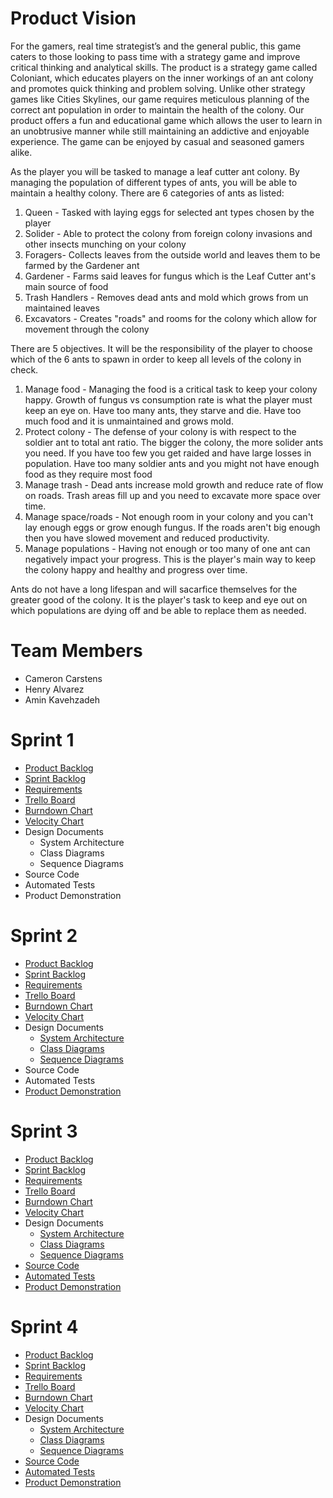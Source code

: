 # Product Vision

For the gamers, real time strategist’s and the general public, this game caters to those looking to pass time with a strategy game and improve critical thinking and analytical skills. The product is a strategy game called Coloniant, which educates players on the inner workings of an ant colony and promotes quick thinking and problem solving. Unlike other strategy games like Cities Skylines, our game requires meticulous planning of the correct ant population in order to maintain the health of the colony. Our product offers a fun and educational game which allows the user to learn in an unobtrusive manner while still maintaining an addictive and enjoyable experience. The game can be enjoyed by casual and seasoned gamers alike.

As the player you will be tasked to manage a leaf cutter ant colony. By managing the population of different types of ants, you will be able to maintain a healthy colony. There are 6 categories of ants as listed:
1. Queen - Tasked with laying eggs for selected ant types chosen by the player
2. Solider - Able to protect the colony from foreign colony invasions and other insects munching on your colony 
3. Foragers- Collects leaves from the outside world and leaves them to be farmed by the Gardener ant 
4. Gardener - Farms said leaves for fungus which is the Leaf Cutter ant's main source of  food 
5. Trash Handlers - Removes dead ants and mold which grows from un maintained leaves 
6. Excavators - Creates "roads" and rooms for the colony which allow for movement through the colony

There are 5 objectives. It will be the responsibility of the player to choose which of the 6 ants to spawn in order to keep all levels of the colony in check. 
1. Manage food - Managing the food is a critical task to keep your colony happy. Growth of fungus vs consumption rate is what the player must keep an eye on. Have too many ants, they starve and die. Have too much food and it is unmaintained and grows mold. 
2. Protect colony - The defense of your colony is with respect to the soldier ant to total ant ratio. The bigger the colony, the more solider ants you need. If you have too few you get raided and have large losses in population. Have too many soldier ants and you might not have enough food as they require most food
3. Manage trash - Dead ants increase mold growth and reduce rate of flow on roads. Trash areas fill up and you need to excavate more space over time. 
4. Manage space/roads - Not enough room in your colony and you can't lay enough eggs or grow enough fungus. If the roads aren't big enough then you have slowed movement and reduced productivity. 
5. Manage populations - Having not enough or too many of one ant can negatively impact your progress. This is the player's main way to keep the colony happy and healthy and progress over time.

Ants do not have a long lifespan and will sacarfice themselves for the greater good of the colony. It is the player's task to keep and eye out on which populations are dying off and be able to replace them as needed.

# Team Members

* Cameron Carstens
* Henry Alvarez
* Amin Kavehzadeh

# Sprint 1
- [Product Backlog](https://github.com/SirCamyCamCam/COP4331-Project/blob/master/artifacts/product_backlog.md)
- [Sprint Backlog](https://github.com/SirCamyCamCam/COP4331-Project/blob/master/artifacts/sprint1_backlog.md)
- [Requirements](https://github.com/SirCamyCamCam/COP4331-Project/blob/master/artifacts/requirements.md)
- [Trello Board](https://trello.com/b/gFsbQ9w7/coloniant)
- [Burndown Chart](https://docs.google.com/spreadsheets/d/1gBLiF37R8ASyhEuSRIRIB8FOppTpLP2ud3x4NF99A_s/edit?usp=sharing)
- [Velocity Chart](https://docs.google.com/spreadsheets/d/1j6sikJHcW3rIfNJAafYf-Lq_KI1qhfvqXbBuPORxzX4/edit?usp=sharing)
- Design Documents
  - System Architecture
  - Class Diagrams
  - Sequence Diagrams
- Source Code
- Automated Tests
- Product Demonstration

# Sprint 2
- [Product Backlog](https://github.com/SirCamyCamCam/COP4331-Project/blob/master/artifacts/product_backlog.md)
- [Sprint Backlog](https://github.com/SirCamyCamCam/COP4331-Project/blob/master/artifacts/sprint2_backlog.md)
- [Requirements](https://github.com/SirCamyCamCam/COP4331-Project/blob/master/artifacts/requirements.md)
- [Trello Board](https://trello.com/b/gFsbQ9w7/coloniant)
- [Burndown Chart](https://docs.google.com/spreadsheets/d/1gBLiF37R8ASyhEuSRIRIB8FOppTpLP2ud3x4NF99A_s/edit?usp=sharing)
- [Velocity Chart](https://docs.google.com/spreadsheets/d/1j6sikJHcW3rIfNJAafYf-Lq_KI1qhfvqXbBuPORxzX4/edit?usp=sharing)
- Design Documents
  - [System Architecture](https://github.com/SirCamyCamCam/COP4331-Project/tree/master/artifacts/architecture.md)
  - [Class Diagrams](https://drive.google.com/file/d/1Mod25xS7f7hBW-XTqNl8qTcv_Jkq9KxR/view?usp=sharing)
  - [Sequence Diagrams](https://drive.google.com/file/d/1DPfTDrNnx3BaVli-0-dYk4q9yvBbI2TQ/view?usp=sharing)
- Source Code
- Automated Tests
- [Product Demonstration](https://youtu.be/6p3Kt19F7HQ)

# Sprint 3
- [Product Backlog](https://github.com/SirCamyCamCam/COP4331-Project/blob/master/artifacts/product_backlog.md)
- [Sprint Backlog](https://github.com/SirCamyCamCam/COP4331-Project/blob/master/artifacts/sprint3_backlog.md)
- [Requirements](https://github.com/SirCamyCamCam/COP4331-Project/blob/master/artifacts/requirements.md)
- [Trello Board](https://trello.com/b/gFsbQ9w7/coloniant)
- [Burndown Chart](https://docs.google.com/spreadsheets/d/1gBLiF37R8ASyhEuSRIRIB8FOppTpLP2ud3x4NF99A_s/edit#gid=1008218014)
- [Velocity Chart](https://docs.google.com/spreadsheets/d/1j6sikJHcW3rIfNJAafYf-Lq_KI1qhfvqXbBuPORxzX4/edit#gid=0)
- Design Documents
  - [System Architecture](https://github.com/SirCamyCamCam/COP4331-Project/tree/master/artifacts/architecture.md)
  - [Class Diagrams](https://drive.google.com/file/d/1PpFmCsUxAFgKxv27XWKySDtos1Y4dXyZ/view?usp=sharing)
  - [Sequence Diagrams](https://drive.google.com/file/d/1DPfTDrNnx3BaVli-0-dYk4q9yvBbI2TQ/view?usp=sharing)
- [Source Code](https://github.com/SirCamyCamCam/COP4331-Project/tree/master/project/Coloniant/Assets/Scripts)
- [Automated Tests](https://github.com/SirCamyCamCam/COP4331-Project/tree/master/project/Coloniant/Assets/Scripts/TestScript)
- [Product Demonstration](https://www.youtube.com/watch?v=ivLUCNLZI-k)

# Sprint 4
- [Product Backlog](https://github.com/SirCamyCamCam/COP4331-Project/blob/master/artifacts/product_backlog.md)
- [Sprint Backlog](https://github.com/SirCamyCamCam/COP4331-Project/blob/master/artifacts/sprint4_backlog.md)
- [Requirements](https://github.com/SirCamyCamCam/COP4331-Project/blob/master/artifacts/requirements.md)
- [Trello Board](https://trello.com/b/gFsbQ9w7/coloniant)
- [Burndown Chart](https://docs.google.com/spreadsheets/d/1gBLiF37R8ASyhEuSRIRIB8FOppTpLP2ud3x4NF99A_s/edit#gid=87165207)
- [Velocity Chart](https://docs.google.com/spreadsheets/d/1j6sikJHcW3rIfNJAafYf-Lq_KI1qhfvqXbBuPORxzX4/edit#gid=0)
- Design Documents
  - [System Architecture](https://github.com/SirCamyCamCam/COP4331-Project/tree/master/artifacts/architecture.md)
  - [Class Diagrams](https://drive.google.com/file/d/1PpFmCsUxAFgKxv27XWKySDtos1Y4dXyZ/view?usp=sharing)
  - [Sequence Diagrams](https://drive.google.com/file/d/1DPfTDrNnx3BaVli-0-dYk4q9yvBbI2TQ/view?usp=sharing)
- [Source Code](https://github.com/SirCamyCamCam/COP4331-Project/tree/master/project/Coloniant/Assets/Scripts)
- [Automated Tests](https://github.com/SirCamyCamCam/COP4331-Project/tree/master/project/Coloniant/Assets/Scripts/TestScript)
- [Product Demonstration](https://www.youtube.com/watch?v=npeapxLao-8)
